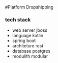 #Platform Dropshipping
### tech stack
*  web server jboss
*  language kotlin
*  spring boot
*  architeture rest
*  database postgres
*  modulith modular